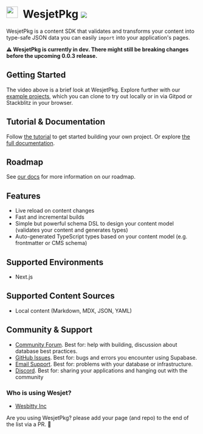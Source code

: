 # <img src="https://i.ibb.co/dMH4HS8/wesjet.png" height="30" />&nbsp;&nbsp;WesjetPkg [![](https://badgen.net/npm/v/wesjetpkg)](https://www.npmjs.com/wesjetpkg/packages)

WesjetPkg is a content SDK that validates and transforms your content into type-safe JSON data you can easily `import` into your application's pages.

**⚠️ WesjetPkg is currently in dev. There might still be breaking changes before the upcoming 0.0.3 release.**

## Getting Started

The video above is a brief look at WesjetPkg. Explore further with our [example projects](https://www.wesbitty.vercel.app/specs), which you can clone to try out locally or in via Gitpod or Stackblitz in your browser.

## Tutorial & Documentation

Follow [the tutorial](https://www.wesbitty.vercel.app/docs/getting-started) to get started building your own project. Or explore [the full documentation](https://www.wesbitty.vercel.app/docs).

## Roadmap

See [our docs](https://www.wesbitty.vercel.app/docs/other/roadmap) for more information on our roadmap.

## Features

- Live reload on content changes
- Fast and incremental builds
- Simple but powerful schema DSL to design your content model (validates your content and generates types)
- Auto-generated TypeScript types based on your content model (e.g. frontmatter or CMS schema)

## Supported Environments

- Next.js

## Supported Content Sources

- Local content (Markdown, MDX, JSON, YAML)

## Community & Support

- [Community Forum](https://github.com/wesbitty/wesjet/discussions). Best for: help with building, discussion about database best practices.
- [GitHub Issues](https://github.com/wesbitty/wesjet/issues). Best for: bugs and errors you encounter using Supabase.
- [Email Support](mailto:admin@wesbitty.com). Best for: problems with your database or infrastructure.
- [Discord](https://discord.com). Best for: sharing your applications and hanging out with the community

### Who is using Wesjet?

- [Wesbitty Inc](https://wesbitty.com)

Are you using WesjetPkg? please add your page (and repo) to the end of the list via a PR. 🙏
